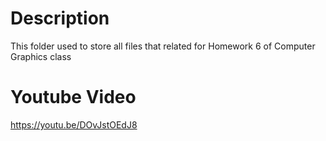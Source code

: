 # Description
This folder used to store all files that related for Homework 6 of Computer Graphics class

# Youtube Video
https://youtu.be/DOvJstOEdJ8